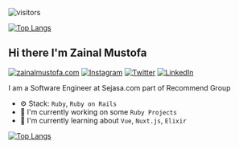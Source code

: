 ![visitors](https://visitor-badge.laobi.icu/badge?page_id=zainalmustofa)

[![Top Langs](https://github-readme-stats.vercel.app/api?username=zainalmustofa&show_icons=true)](https://github.com/zainalmustofa)

## Hi there I'm Zainal Mustofa

[![zainalmustofa.com](https://img.shields.io/static/v1?label=Website&message=%20&logo=Ruby&style=flat-square&logoColor=white)](https://zainalmustofa.com)
[![Instagram](https://img.shields.io/static/v1?label=Instagram&message=%20&logo=Instagram&style=flat-square&logoColor=red)](https://www.instagram.com/zainalmustoofa/)
[![Twitter](https://img.shields.io/static/v1?label=Twitter&message=%20&logo=Twitter&style=flat-square&logoColor=blue)](https://twitter.com/ZainalMustoofa)
[![LinkedIn](https://img.shields.io/static/v1?label=LinkedIn&message=%20&logo=LinkedIn&style=flat-square&logoColor=blue)](https://www.linkedin.com/in/zainalmustofa/)

I am a Software Engineer at Sejasa.com part of Recommend Group

- ⚙️ Stack: `Ruby`, `Ruby on Rails`
- 🏢 I'm currently working on some `Ruby Projects`
- 🌱 I'm currently learning about `Vue`, `Nuxt.js`, `Elixir`

[![Top Langs](https://github-readme-stats.vercel.app/api/top-langs/?username=zainalmustofa&layout=compact)](https://github.com/zainalmustofa)
